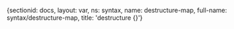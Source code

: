 {sectionid: docs, layout: var, ns: syntax, name: destructure-map, full-name: syntax/destructure-map,
  title: 'destructure {}'}
